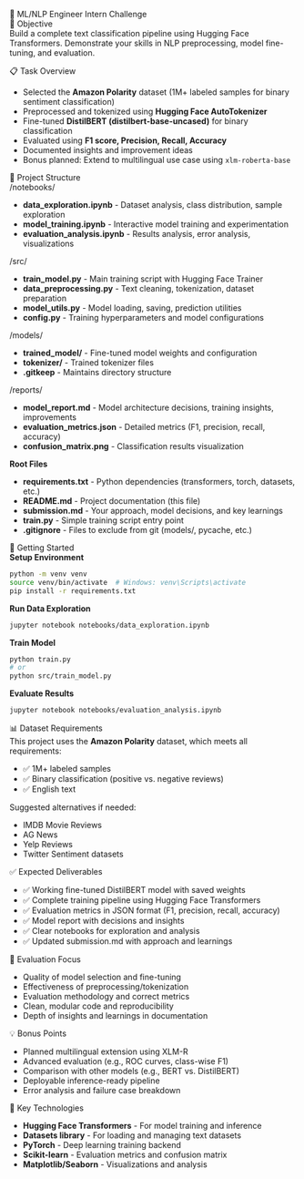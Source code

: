 🤖 ML/NLP Engineer Intern Challenge  
🎯 Objective  
Build a complete text classification pipeline using Hugging Face Transformers. Demonstrate your skills in NLP preprocessing, model fine-tuning, and evaluation.

📋 Task Overview  
- Selected the **Amazon Polarity** dataset (1M+ labeled samples for binary sentiment classification)  
- Preprocessed and tokenized using **Hugging Face AutoTokenizer**  
- Fine-tuned **DistilBERT (distilbert-base-uncased)** for binary classification  
- Evaluated using **F1 score, Precision, Recall, Accuracy**  
- Documented insights and improvement ideas  
- Bonus planned: Extend to multilingual use case using `xlm-roberta-base`

📁 Project Structure  
/notebooks/  
- **data_exploration.ipynb** - Dataset analysis, class distribution, sample exploration  
- **model_training.ipynb** - Interactive model training and experimentation  
- **evaluation_analysis.ipynb** - Results analysis, error analysis, visualizations  

/src/  
- **train_model.py** - Main training script with Hugging Face Trainer  
- **data_preprocessing.py** - Text cleaning, tokenization, dataset preparation  
- **model_utils.py** - Model loading, saving, prediction utilities  
- **config.py** - Training hyperparameters and model configurations  

/models/  
- **trained_model/** - Fine-tuned model weights and configuration  
- **tokenizer/** - Trained tokenizer files  
- **.gitkeep** - Maintains directory structure  

/reports/  
- **model_report.md** - Model architecture decisions, training insights, improvements  
- **evaluation_metrics.json** - Detailed metrics (F1, precision, recall, accuracy)  
- **confusion_matrix.png** - Classification results visualization  

**Root Files**  
- **requirements.txt** - Python dependencies (transformers, torch, datasets, etc.)  
- **README.md** - Project documentation (this file)  
- **submission.md** - Your approach, model decisions, and key learnings  
- **train.py** - Simple training script entry point  
- **.gitignore** - Files to exclude from git (models/, pycache, etc.)

🚀 Getting Started  
**Setup Environment**

```bash
python -m venv venv  
source venv/bin/activate  # Windows: venv\Scripts\activate  
pip install -r requirements.txt  
```

**Run Data Exploration**

```bash
jupyter notebook notebooks/data_exploration.ipynb  
```

**Train Model**

```bash
python train.py  
# or  
python src/train_model.py  
```

**Evaluate Results**

```bash
jupyter notebook notebooks/evaluation_analysis.ipynb  
```

📊 Dataset Requirements  
This project uses the **Amazon Polarity** dataset, which meets all requirements:  

- ✅ 1M+ labeled samples  
- ✅ Binary classification (positive vs. negative reviews)  
- ✅ English text  

Suggested alternatives if needed:
- IMDB Movie Reviews  
- AG News  
- Yelp Reviews  
- Twitter Sentiment datasets  

✅ Expected Deliverables  
- ✅ Working fine-tuned DistilBERT model with saved weights  
- ✅ Complete training pipeline using Hugging Face Transformers  
- ✅ Evaluation metrics in JSON format (F1, precision, recall, accuracy)  
- ✅ Model report with decisions and insights  
- ✅ Clear notebooks for exploration and analysis  
- ✅ Updated submission.md with approach and learnings  

🎯 Evaluation Focus  
- Quality of model selection and fine-tuning  
- Effectiveness of preprocessing/tokenization  
- Evaluation methodology and correct metrics  
- Clean, modular code and reproducibility  
- Depth of insights and learnings in documentation  

💡 Bonus Points  
- Planned multilingual extension using XLM-R  
- Advanced evaluation (e.g., ROC curves, class-wise F1)  
- Comparison with other models (e.g., BERT vs. DistilBERT)  
- Deployable inference-ready pipeline  
- Error analysis and failure case breakdown  

🔧 Key Technologies  
- **Hugging Face Transformers** - For model training and inference  
- **Datasets library** - For loading and managing text datasets  
- **PyTorch** - Deep learning training backend  
- **Scikit-learn** - Evaluation metrics and confusion matrix  
- **Matplotlib/Seaborn** - Visualizations and analysis